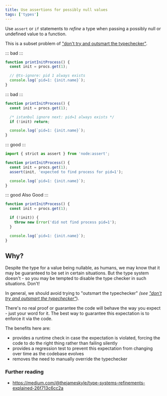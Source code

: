 ```yaml
---
title: Use assertions for possibly null values
tags: ['types']
---
```


Use `assert` or `if` statements to _refine_ a type when passing a possibly null
or undefined value to a function.

This is a subset problem of ["don't try and outsmart the typechecker"](/dont-outsmart-typechecker/).

::: bad :::

```jsx
function printInitProcess() {
  const init = procs.get(1);

  // @ts-ignore: pid 1 always exists
  console.log(`pid=1: {init.name}`);
}
```

::: bad :::

```jsx
function printInitProcess() {
  const init = procs.get(1);

  /* istanbul ignore next: pid=1 always exists */
  if (!init) return;

  console.log(`pid=1: {init.name}`);
}
```

::: good :::

```jsx
import { strict as assert } from 'node:assert';

function printInitProcess() {
  const init = procs.get(1);
  assert(init, 'expected to find process for pid=1');

  console.log(`pid=1: {init.name}`);
}
```

::: good Also Good :::

```js
function printInitProcess() {
  const init = procs.get(1);

  if (!init)) {
    throw new Error('did not find process pid=1');
  }

  console.log(`pid=1: {init.name}`);
}
```

## Why?

Despite the type for a value being nullable, as humans, we may know that it may
be guaranteed to be set in certain situations. But the type system doesn't - so
you may be tempted to disable the type checker in such situations. Don't!

In general, we should avoid trying to "outsmart the typechecker" _(see
["don't try and outsmart the typechecker"](/dont-outsmart-typechecker/)_).

There's no real proof or guarantee the code will behave the way you expect - just
your word for it. The best way to guarantee this expectation is to enforce it via
the code.

The benefits here are:

- provides a runtime check in case the expectation is violated, forcing the code
  to do the right thing rather than failing silently
- provides a regression test to prevent this expectation from changing over time
  as the codebase evolves
- removes the need to manually override the typechecker

### Further reading

- <https://medium.com/@thejameskyle/type-systems-refinements-explained-26f713c6cc2a>
